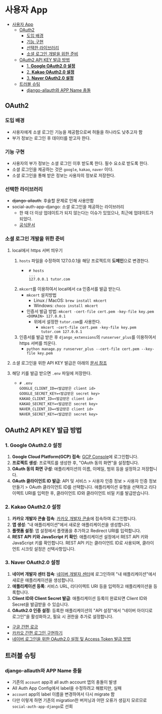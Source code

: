 # 사용자 App

<!-- TOC -->
* [사용자 App](#사용자-app)
  * [OAuth2](#oauth2)
    * [도입 배경](#도입-배경)
    * [기능 구현](#기능-구현)
    * [선택한 라이브러리](#선택한-라이브러리)
    * [소셜 로그인 개발을 위한 준비](#소셜-로그인-개발을-위한-준비)
  * [OAuth2 API KEY 발급 방법](#oauth2-api-key-발급-방법)
    * [1. **Google OAuth2.0 설정**](#1-google-oauth20-설정)
    * [2. **Kakao OAuth2.0 설정**](#2-kakao-oauth20-설정)
    * [3. **Naver OAuth2.0 설정**](#3-naver-oauth20-설정)
  * [트러블 슈팅](#트러블-슈팅)
    * [django-allauth와 APP Name 충돌](#django-allauth와-app-name-충돌)
<!-- TOC -->

## OAuth2

### 도입 배경

- 사용자에게 소셜 로그인 기능을 제공함으로써 허들을 하나라도 낮추고자 함
- 부가 정보는 로그인 후 데이터를 받고자 한다.

### 기능 구현

- 사용자의 부가 정보는 소셜 로그인 이후 받도록 한다. 필수 요소로 받도록 한다.
- 소셜 로그인을 제공하는 것은 `google`, `kakao`, `naver` 이다.
- 소셜 로그인을 통해 받은 정보는 사용자의 정보로 저장한다.

### 선택한 라이브러리

- ~~django-allauth~~: 후술할 문제로 인해 사용안함
- social-auth-app-django: 소셜 로그인을 제공하는 라이브러리
    - 한 때 더 이상 업데이트가 되지 않는다는 이슈가 있었으나, 최근에 업데이트가 되었다.
    - [공식문서](https://python-social-auth.readthedocs.io/en/latest/configuration/django.html)

### 소셜 로그인 개발을 위한 준비

1. local에서 https 서버 띄우기
    1. `hosts` 파일을 수정하여 127.0.0.1을 해당 프로젝트의 **도메인**으로 변경한다.
        - ```text
           # hosts
           ...
           127.0.0.1 tutor.com
          ``` 
    2. `mkcert`를 이용하여서 local에서 ca 인증서를 발급 받는다.
        - `mkcert` 설치방법
            - Linux / MacOS: `brew install mkcert`
            - Windows: `choco install mkcert`
        - 인증서 발급 방법: `mkcert -cert-file cert.pem -key-file key.pem <DOMAIN> 127.0.0.1`
            - 위에서 설정한 `tutor.com`를 사용한다.
                - `mkcert -cert-file cert.pem -key-file key.pem tutor.com 127.0.0.1`
    3. 인증서를 발급 받은 후 `django_extensions`의 `runserver_plus`를 이용하여서 https 서버를 띄운다.
        - `python manage.py runserver_plus --cert-file cert.pem --key-file key.pem`

2. 소셜 로그인을 위한 API KEY 발급은 아래의 [문서 참조](#oauth2-api-key-발급-방법)

3. 해당 키를 발급 받으면 `.env` 파일에 저장한다.
    - ```text
      # .env
      GOOGLE_CLIENT_ID=<발급받은 client id>
      GOOGLE_SECRET_KEY=<발급받은 secret key>
      KAKAO_CLIENT_ID=<발급받은 client id>
      KAKAO_SECRET_KEY=<발급받은 secret key>
      NAVER_CLIENT_ID=<발급받은 client id>
      NAVER_SECRET_KEY=<발급받은 secret key>
      ```


## OAuth2 API KEY 발급 방법

### 1. **Google OAuth2.0 설정**

1. **Google Cloud Platform(GCP) 접속**: [GCP Console](https://console.cloud.google.com/)에 로그인합니다.
2. **프로젝트 생성**: 프로젝트를 생성한 후, "OAuth 동의 화면"을 설정합니다.
3. **OAuth 동의 화면 구성**: 애플리케이션의 이름, 이메일, 범위 등을 설정하고 저장합니다.
4. **OAuth 클라이언트 ID 발급**: API 및 서비스 > 사용자 인증 정보 > 사용자 인증 정보 만들기 > OAuth 클라이언트 ID를 선택합니다. 애플리케이션 유형을 선택하고 리다이렉트 URI를 입력한
   후, 클라이언트 ID와 클라이언트 비밀 키를 발급받습니다.

### 2. **Kakao OAuth2.0 설정**

1. **카카오 개발자 콘솔 접속**: [카카오 개발자 콘솔](https://developers.kakao.com/)에 접속하여 로그인합니다.
2. **앱 생성**: "내 애플리케이션"에서 새로운 애플리케이션을 생성합니다.
3. **플랫폼 설정**: 앱 설정에서 플랫폼을 추가하고 Redirect URI를 입력합니다.
4. **REST API 키와 JavaScript 키 확인**: 애플리케이션 설정에서 REST API 키와 JavaScript 키를 확인합니다. REST API 키는 클라이언트 ID로 사용되며, 클라이언트 시크릿
   설정은 선택사항입니다.

### 3. **Naver OAuth2.0 설정**

1. **네이버 개발자 센터 접속**: [네이버 개발자 센터](https://developers.naver.com/)에 로그인하여 "내 애플리케이션"에서 새로운 애플리케이션을 생성합니다.
2. **애플리케이션 등록**: 서비스 URL, 리다이렉트 URI 등을 입력하고 애플리케이션을 등록합니다.
3. **Client ID와 Client Secret 발급**: 애플리케이션 등록이 완료되면 Client ID와 Secret을 발급받을 수 있습니다.
4. **OAuth2.0 인증 설정**: 등록한 애플리케이션의 "API 설정"에서 "네이버 아이디로 로그인"을 활성화하고, 필요 시 권한을 추가로 설정합니다.

- [구글 간편 로긍](https://goldenrabbit.co.kr/2023/08/07/oauth%EB%A5%BC-%EC%82%AC%EC%9A%A9%ED%95%9C-%EA%B5%AC%EA%B8%80-%EB%A1%9C%EA%B7%B8%EC%9D%B8-%EC%9D%B8%EC%A6%9D%ED%95%98%EA%B8%B0-1%ED%8E%B8/)
- [카카오 간편 로그인 구현하기](https://bori-note.tistory.com/57)
- [네이버 로그인을 위한 OAuth2.0 설정 및 Access Token 발급 방법](https://kimmjieun.tistory.com/63)


## 트러블 슈팅

### django-allauth와 APP Name 충돌

- 기존의 `account` app과 all auth account 앱의 충돌이 발생
- All Auth App Config에서 label을 수정하려고 해봤지만, 실패
- `account` app의 label 이름을 변경하여서 다시 migrate 함
- 다만 이렇게 하면 기존의 migration한 버저닝과 어떤 오류가 생길지 모르므로 `social-auth-app-django`로 선회
